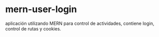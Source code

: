 # mern-user-login
aplicación utilizando MERN para control de actividades, contiene login, control de rutas y cookies.
